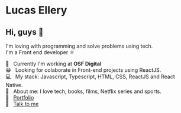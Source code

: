 # Lucas Ellery

## Hi, guys 👋

I'm loving with programming and solve problems using tech.
<br />I'm a Front end developer ⚛️

:bank:  &nbsp; Currently I'm working at **OSF Digital**
 <br/> 😁 &nbsp; Looking for colaborate in Front-end projects using ReactJS.
 <br/> :computer: &nbsp; My stack: Javascript, Typescript, HTML, CSS, ReactJS and React Native.
 <br/> 💬  &nbsp; About me: I love tech, books, films, Netflix series and sports.
 <br /> 🤵 &nbsp;  [Portfolio](https://lucasellery.vercel.app/)
 <br/> :email: &nbsp; [Talk to me](https://www.linkedin.com/in/lucas-ellery/)
